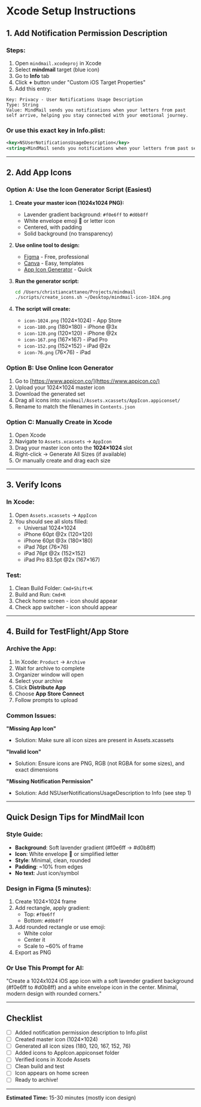 # Xcode Setup Instructions

## 1. Add Notification Permission Description

### Steps:
1. Open `mindmail.xcodeproj` in Xcode
2. Select **mindmail** target (blue icon)
3. Go to **Info** tab
4. Click **+** button under "Custom iOS Target Properties"
5. Add this entry:

```
Key: Privacy - User Notifications Usage Description
Type: String
Value: MindMail sends you notifications when your letters from past self arrive, helping you stay connected with your emotional journey.
```

### Or use this exact key in Info.plist:
```xml
<key>NSUserNotificationsUsageDescription</key>
<string>MindMail sends you notifications when your letters from past self arrive, helping you stay connected with your emotional journey.</string>
```

---

## 2. Add App Icons

### Option A: Use the Icon Generator Script (Easiest)

1. **Create your master icon (1024x1024 PNG):**
   - Lavender gradient background: `#f0e6ff` to `#d0b8ff`
   - White envelope emoji 💌 or letter icon
   - Centered, with padding
   - Solid background (no transparency)

2. **Use online tool to design:**
   - [Figma](https://www.figma.com) - Free, professional
   - [Canva](https://www.canva.com) - Easy, templates
   - [App Icon Generator](https://www.appicon.co/) - Quick

3. **Run the generator script:**
   ```bash
   cd /Users/christiancattaneo/Projects/mindmail
   ./scripts/create_icons.sh ~/Desktop/mindmail-icon-1024.png
   ```

4. **The script will create:**
   - `icon-1024.png` (1024×1024) - App Store
   - `icon-180.png` (180×180) - iPhone @3x
   - `icon-120.png` (120×120) - iPhone @2x
   - `icon-167.png` (167×167) - iPad Pro
   - `icon-152.png` (152×152) - iPad @2x
   - `icon-76.png` (76×76) - iPad

### Option B: Use Online Icon Generator

1. Go to [https://www.appicon.co/](https://www.appicon.co/)
2. Upload your 1024×1024 master icon
3. Download the generated set
4. Drag all icons into:
   `mindmail/Assets.xcassets/AppIcon.appiconset/`
5. Rename to match the filenames in `Contents.json`

### Option C: Manually Create in Xcode

1. Open Xcode
2. Navigate to `Assets.xcassets` → `AppIcon`
3. Drag your master icon onto the **1024×1024** slot
4. Right-click → Generate All Sizes (if available)
5. Or manually create and drag each size

---

## 3. Verify Icons

### In Xcode:
1. Open `Assets.xcassets` → `AppIcon`
2. You should see all slots filled:
   - Universal 1024×1024
   - iPhone 60pt @2x (120×120)
   - iPhone 60pt @3x (180×180)
   - iPad 76pt (76×76)
   - iPad 76pt @2x (152×152)
   - iPad Pro 83.5pt @2x (167×167)

### Test:
1. Clean Build Folder: `Cmd+Shift+K`
2. Build and Run: `Cmd+R`
3. Check home screen - icon should appear
4. Check app switcher - icon should appear

---

## 4. Build for TestFlight/App Store

### Archive the App:
1. In Xcode: `Product` → `Archive`
2. Wait for archive to complete
3. Organizer window will open
4. Select your archive
5. Click **Distribute App**
6. Choose **App Store Connect**
7. Follow prompts to upload

### Common Issues:

**"Missing App Icon"**
- Solution: Make sure all icon sizes are present in Assets.xcassets

**"Invalid Icon"**
- Solution: Ensure icons are PNG, RGB (not RGBA for some sizes), and exact dimensions

**"Missing Notification Permission"**
- Solution: Add NSUserNotificationsUsageDescription to Info (see step 1)

---

## Quick Design Tips for MindMail Icon

### Style Guide:
- **Background**: Soft lavender gradient (#f0e6ff → #d0b8ff)
- **Icon**: White envelope 💌 or simplified letter
- **Style**: Minimal, clean, rounded
- **Padding**: ~10% from edges
- **No text**: Just icon/symbol

### Design in Figma (5 minutes):
1. Create 1024×1024 frame
2. Add rectangle, apply gradient:
   - Top: `#f0e6ff`
   - Bottom: `#d0b8ff`
3. Add rounded rectangle or use emoji:
   - White color
   - Center it
   - Scale to ~60% of frame
4. Export as PNG

### Or Use This Prompt for AI:
"Create a 1024x1024 iOS app icon with a soft lavender gradient background (#f0e6ff to #d0b8ff) and a white envelope icon in the center. Minimal, modern design with rounded corners."

---

## Checklist

- [ ] Added notification permission description to Info.plist
- [ ] Created master icon (1024×1024)
- [ ] Generated all icon sizes (180, 120, 167, 152, 76)
- [ ] Added icons to AppIcon.appiconset folder
- [ ] Verified icons in Xcode Assets
- [ ] Clean build and test
- [ ] Icon appears on home screen
- [ ] Ready to archive!

---

**Estimated Time:** 15-30 minutes (mostly icon design)

